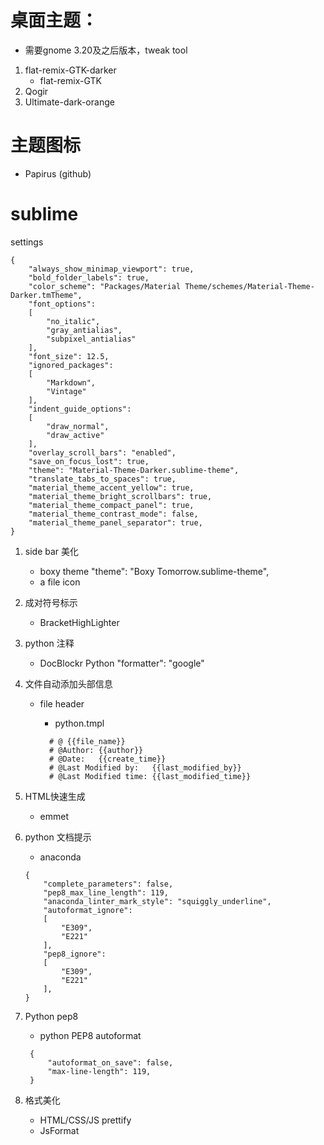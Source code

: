 # 桌面主题：
- 需要gnome 3.20及之后版本，tweak tool

1. flat-remix-GTK-darker
    - flat-remix-GTK
2. Qogir
3. Ultimate-dark-orange

# 主题图标

- Papirus (github)

# sublime
settings
```
{
	"always_show_minimap_viewport": true,
	"bold_folder_labels": true,
	"color_scheme": "Packages/Material Theme/schemes/Material-Theme-Darker.tmTheme",
	"font_options":
	[
		"no_italic",
		"gray_antialias",
		"subpixel_antialias"
	],
	"font_size": 12.5,
	"ignored_packages":
	[
		"Markdown",
		"Vintage"
	],
	"indent_guide_options":
	[
		"draw_normal",
		"draw_active"
	],
	"overlay_scroll_bars": "enabled",
	"save_on_focus_lost": true,
	"theme": "Material-Theme-Darker.sublime-theme",
	"translate_tabs_to_spaces": true,
	"material_theme_accent_yellow": true,
	"material_theme_bright_scrollbars": true,
	"material_theme_compact_panel": true,
	"material_theme_contrast_mode": false,
	"material_theme_panel_separator": true,
}

```

1. side bar 美化
    - boxy theme
        "theme": "Boxy Tomorrow.sublime-theme",
    - a file icon
2. 成对符号标示
    - BracketHighLighter
3. python 注释
    - DocBlockr Python
        "formatter": "google"
4. 文件自动添加头部信息
    - file header
        - python.tmpl
        
        ```
          # @ {{file_name}}
          # @Author: {{author}}
          # @Date:   {{create_time}}
          # @Last Modified by:   {{last_modified_by}}
          # @Last Modified time: {{last_modified_time}}
        ```
5. HTML快速生成
    - emmet
6. python 文档提示
    - anaconda
    
    ```
    {
        "complete_parameters": false,
        "pep8_max_line_length": 119,
        "anaconda_linter_mark_style": "squiggly_underline",
        "autoformat_ignore":
        [
            "E309",
            "E221"
        ],
        "pep8_ignore":
        [
            "E309",
            "E221"
        ],
    }
    ```
7. Python pep8
    - python PEP8 autoformat
    
     ```
      {
          "autoformat_on_save": false,
          "max-line-length": 119,
      }
     ```
8. 格式美化
    - HTML/CSS/JS prettify
    - JsFormat
